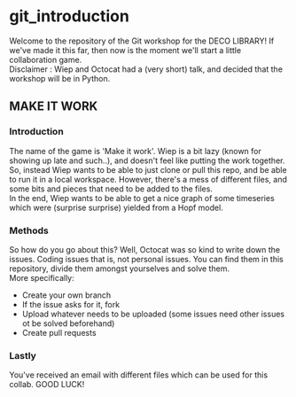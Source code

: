 # git_introduction

Welcome to the repository of the Git workshop for the DECO LIBRARY!
If we've made it this far, then now is the moment we'll start a little collaboration game. </br>
Disclaimer : Wiep and Octocat had a (very short) talk, and decided that the workshop will be in Python.

## MAKE IT WORK
### Introduction
The name of the game is 'Make it work'. Wiep is a bit lazy (known for showing up late and such..), and doesn't feel like putting the work together. So, instead Wiep wants to be able to just clone or pull this repo, and be able to run it in a local workspace. However, there's a mess of different files, and some bits and pieces that need to be added to the files. </br>
In the end, Wiep wants to be able to get a nice graph of some timeseries which were (surprise surprise) yielded from a Hopf model. 

### Methods
So how do you go about this? Well, Octocat was so kind to write down the issues. Coding issues that is, not personal issues. You can find them in this repository, divide them amongst yourselves and solve them. </br>
More specifically:
- Create your own branch
- If the issue asks for it, fork 
- Upload whatever needs to be uploaded (some issues need other issues ot be solved beforehand)
- Create pull requests

### Lastly
You've received an email with different files which can be used for this collab. 
GOOD LUCK!

